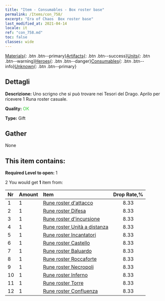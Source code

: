 ```yaml
---
title: "Item - Consumables - Box roster base"
permalink: /Items/con_758/
excerpt: "Era of Chaos  Box roster base"
last_modified_at: 2021-04-14
locale: it
ref: "con_758.md"
toc: false
classes: wide
---
```

 [Materials](/it/Items/){: .btn .btn--primary}[Artifacts](/it/Items/Artifacts/){: .btn .btn--success}[Units](/it/Items/Units/){: .btn .btn--warning}[Heroes](/it/Items/Heroes/){: .btn .btn--danger}[Consumables](/it/Items/Consumables/){: .btn .btn--info}[Unknown](/it/Items/Unknown/){: .btn .btn--primary}

## Dettagli
 **Descrizione:** Uno scrigno che si può trovare nei Tesori del Drago. Aprilo per ricevere 1 Runa roster casuale.

 **Quality:** <span style="color: #32CD32">OK</span>

 **Type:** Gift

## Gather

  None

## This item contains:

 **Required Level to open:** 1

 2 You would get **1** item  from:

  | Nr | Amount |     Item    | Drop Rate,% |
  |:---|:-------|:------------|:---------:|
  | 1 | 1 | [Rune roster d'attacco](/it/Items/con_734/) | 8.33 | 
  | 2 | 1 | [Rune roster Difesa](/it/Items/con_739/) | 8.33 | 
  | 3 | 1 | [Rune roster d'incursione](/it/Items/con_741/) | 8.33 | 
  | 4 | 1 | [Rune roster Unità a distanza](/it/Items/con_742/) | 8.33 | 
  | 5 | 1 | [Rune roster Incantatori](/it/Items/con_746/) | 8.33 | 
  | 6 | 1 | [Rune roster Castello](/it/Items/con_752/) | 8.33 | 
  | 7 | 1 | [Rune roster Baluardo](/it/Items/con_753/) | 8.33 | 
  | 8 | 1 | [Rune roster Roccaforte](/it/Items/con_754/) | 8.33 | 
  | 9 | 1 | [Rune roster Necropoli](/it/Items/con_755/) | 8.33 | 
  | 10 | 1 | [Rune roster Inferno](/it/Items/con_777/) | 8.33 | 
  | 11 | 1 | [Rune roster Torre](/it/Items/con_785/) | 8.33 | 
  | 12 | 1 | [Rune roster Confluenza](/it/Items/con_791/) | 8.33 | 
